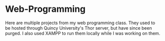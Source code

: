 # Web-Programming

Here are multiple projects from my web programming class. They used to be hosted through Quincy University's Thor server, but have since been purged. I also used XAMPP to run them locally while I was working on them.
